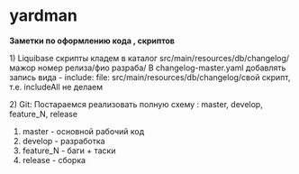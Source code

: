 # yardman

<b>Заметки по оформлению кода , скриптов</b>

<p>1) Liquibase скрипты кладем в каталог src/main/resources/db/changelog/мажор номер релиза/фио разраба/
В changelog-master.yaml добавлять запись вида   - include:  file: src/main/resources/db/changelog/свой скрипт, т.е. includeAll не делаем</p>

<p>2) Git: Постараемся реализовать полную схему : master, develop, feature_N, release <br>
<ol>
<li>master - основной рабочий код</li>
<li>develop - разработка</li>
<li>feature_N - баги + таски</li>
<li>release - сборка</li>
</ol>
</p>


